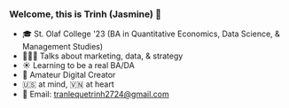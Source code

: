 ### Welcome, this is Trinh (Jasmine) 🌱
- 🎓 St. Olaf College '23 (BA in Quantitative Economics, Data Science, & Management Studies)
- 👩🏻‍💻 Talks about marketing, data, & strategy
- ☀️ Learning to be a real BA/DA
- 🌵 Amateur Digital Creator
- 🇺🇸 at mind, 🇻🇳 at heart
- 📩 Email: tranlequetrinh2724@gmail.com

